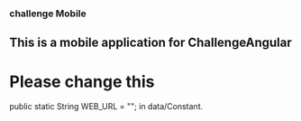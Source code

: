 ### challenge Mobile
 ## This is a mobile application for ChallengeAngular 
 # Please change this 
 public static String WEB_URL = ""; in   data/Constant.

 
